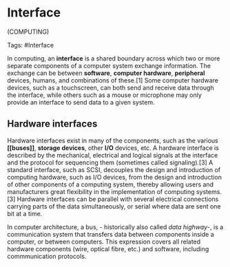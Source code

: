# Interface
(COMPUTING)

Tags: #Interface 

In computing, an **interface** is a shared boundary across which two or more separate components of a computer system exchange information. The exchange can be between **software**, **computer hardware**, **peripheral** devices, humans, and combinations of these.[1] Some computer hardware devices, such as a touchscreen, can both send and receive data through the interface, while others such as a mouse or microphone may only provide an interface to send data to a given system.

## Hardware interfaces
Hardware interfaces exist in many of the components, such as the various **[[buses]]**, **storage devices**, other **I/O** devices, etc. A hardware interface is described by the mechanical, electrical and logical signals at the interface and the protocol for sequencing them (sometimes called signaling).[3] A standard interface, such as SCSI, decouples the design and introduction of computing hardware, such as I/O devices, from the design and introduction of other components of a computing system, thereby allowing users and manufacturers great flexibility in the implementation of computing systems.[3] Hardware interfaces can be parallel with several electrical connections carrying parts of the data simultaneously, or serial where data are sent one bit at a time.

In computer architecture, a bus, - historically also called _data highway_-, is a communication system that transfers data between components inside a computer, or between computers. This expression covers all related hardware components (wire, optical fibre, etc.) and software, including commmunication protocols.